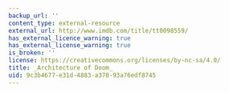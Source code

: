 ```yaml
---
backup_url: ''
content_type: external-resource
external_url: http://www.imdb.com/title/tt0098559/
has_external_licence_warning: true
has_external_license_warning: true
is_broken: ''
license: https://creativecommons.org/licenses/by-nc-sa/4.0/
title: _Architecture of Doom_
uid: 9c3b4677-e31d-4883-a378-93a76edf8745
---
```

